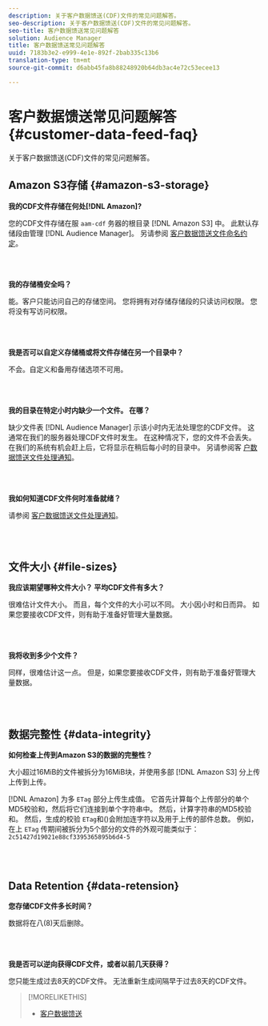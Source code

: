 ```yaml
---
description: 关于客户数据馈送(CDF)文件的常见问题解答。
seo-description: 关于客户数据馈送(CDF)文件的常见问题解答。
seo-title: 客户数据馈送常见问题解答
solution: Audience Manager
title: 客户数据馈送常见问题解答
uuid: 7183b3e2-e999-4e1e-892f-2bab335c13b6
translation-type: tm+mt
source-git-commit: d6abb45fa8b88248920b64db3ac4e72c53ecee13

---
```



# 客户数据馈送常见问题解答{#customer-data-feed-faq}

关于客户数据馈送(CDF)文件的常见问题解答。

## Amazon S3存储 {#amazon-s3-storage}

**我的CDF文件存储在何处[!DNL Amazon]?**

您的CDF文件存储在服 `aam-cdf` 务器的根目录 [!DNL Amazon S3] 中。 此默认存储段由管理 [!DNL Audience Manager]。 另请参阅 [客户数据馈送文件命名约定](../features/cdf-files.md#cdf-naming-conventions)。

<br> 

**我的存储桶安全吗？**

能。客户只能访问自己的存储空间。 您将拥有对存储存储段的只读访问权限。 您将没有写访问权限。

<br> 

**我是否可以自定义存储桶或将文件存储在另一个目录中？**

不会。自定义和备用存储选项不可用。

<br> 

**我的目录在特定小时内缺少一个文件。 在哪？**

缺少文件表 [!DNL Audience Manager] 示该小时内无法处理您的CDF文件。 这通常在我们的服务器处理CDF文件时发生。 在这种情况下，您的文件不会丢失。 在我们的系统有机会赶上后，它将显示在稍后每小时的目录中。 另请参阅客 [户数据馈送文件处理通知](../features/cdf-files.md#cdf-file-processing-notifications)。

<br> 

**我如何知道CDF文件何时准备就绪？**

请参阅 [客户数据馈送文件处理通知](../features/cdf-files.md#cdf-file-processing-notifications)。

<br> 

## 文件大小 {#file-sizes}

**我应该期望哪种文件大小？ 平均CDF文件有多大？**

很难估计文件大小。 而且，每个文件的大小可以不同。 大小因小时和日而异。 如果您要接收CDF文件，则有助于准备好管理大量数据。

<br> 

**我将收到多少个文件？**

同样，很难估计这一点。 但是，如果您要接收CDF文件，则有助于准备好管理大量数据。

<br> 

## 数据完整性 {#data-integrity}

**如何检查上传到Amazon S3的数据的完整性？**

大小超过16MiB的文件被拆分为16MiB块，并使用多部 [!DNL Amazon S3] 分上传上传到上传。

[!DNL Amazon] 为多 `ETag` 部分上传生成值。 它首先计算每个上传部分的单个MD5校验和，然后将它们连接到单个字符串中。 然后，计算字符串的MD5校验和。 然后，生成的校验 `ETag`和()会附加连字符以及用于上传的部件总数。 例如，在上 `ETag` 传期间被拆分为5个部分的文件的外观可能类似于： `2c51427d19021e88cf3395365895b6d4-5`

<br> 

## Data Retention {#data-retension}

**您存储CDF文件多长时间？**

数据将在八(8)天后删除。

<br> 

**我是否可以逆向获得CDF文件，或者以前几天获得？**

您只能生成过去8天的CDF文件。 无法重新生成间隔早于过去8天的CDF文件。

>[!MORELIKETHIS]
>
>* [客户数据馈送](../features/cdf-files.md)

